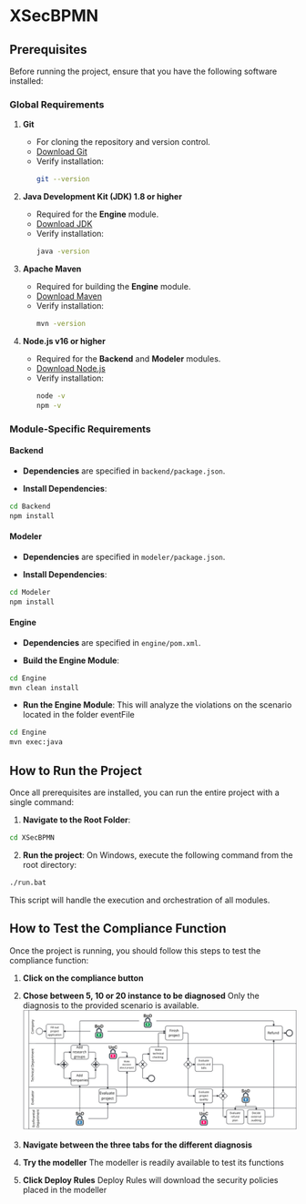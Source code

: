 # XSecBPMN

## Prerequisites

Before running the project, ensure that you have the following software installed:

### Global Requirements

1. **Git**
   - For cloning the repository and version control.
   - [Download Git](https://github.com/ajvarela/caise2025/)
   - Verify installation:
     ```bash
     git --version
     ```

2. **Java Development Kit (JDK) 1.8 or higher**
   - Required for the **Engine** module.
   - [Download JDK](https://www.oracle.com/java/technologies/javase-downloads.html)
   - Verify installation:
     ```bash
     java -version
     ```

3. **Apache Maven**
   - Required for building the **Engine** module.
   - [Download Maven](https://maven.apache.org/)
   - Verify installation:
     ```bash
     mvn -version
     ```

4. **Node.js v16 or higher**
   - Required for the **Backend** and **Modeler** modules.
   - [Download Node.js](https://nodejs.org/)
   - Verify installation:
     ```bash
     node -v
     npm -v
     ```

### Module-Specific Requirements

#### Backend

- **Dependencies** are specified in `backend/package.json`.

- **Install Dependencies**:
```bash
cd Backend
npm install
```

#### Modeler

- **Dependencies** are specified in `modeler/package.json`.

- **Install Dependencies**:
```bash
cd Modeler
npm install
```

#### Engine

- **Dependencies** are specified in `engine/pom.xml`.

- **Build the Engine Module**:
```bash
cd Engine
mvn clean install
```

- **Run the Engine Module**:
This will analyze the violations on the scenario located in the folder eventFile
```bash
cd Engine
mvn exec:java
```

## How to Run the Project

Once all prerequisites are installed, you can run the entire project with a single command:

 1. **Navigate to the Root Folder**:
```bash
cd XSecBPMN
```

 2. **Run the project**:
On Windows, execute the following command from the root directory:
```bash
./run.bat
```
This script will handle the execution and orchestration of all modules.

## How to Test the Compliance Function

Once the project is running, you should follow this steps to test the compliance function:

 1. **Click on the compliance button**

 2. **Chose between 5, 10 or 20 instance to be diagnosed**
 Only the diagnosis to the provided scenario is available.
  ![Scenario](images/scenario.png)

 3. **Navigate between the three tabs for the different diagnosis**

 4. **Try the modeller**
 The modeller is readily available to test its functions

 5. **Click Deploy Rules**
 Deploy Rules will download the security policies placed in the modeller
